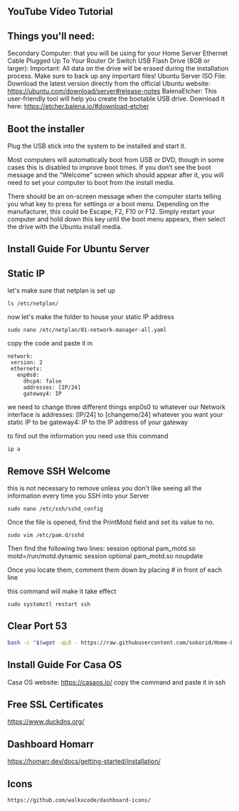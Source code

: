 ## YouTube Video Tutorial


## Things you'll need:

Secondary Computer: that you will be using for your Home Server
Ethernet Cable Plugged Up To Your Router Or Switch
USB Flash Drive (8GB or larger): Important: All data on the drive will be erased 
during the installation process. Make sure to back up any important files!
Ubuntu Server ISO File: Download the latest version directly from the official
Ubuntu website: https://ubuntu.com/download/server#release-notes
BalenaEtcher: This user-friendly tool will help you create the bootable USB drive. 
Download it here: https://etcher.balena.io/#download-etcher

## Boot the installer

Plug the USB stick into the system to be installed and start it.

Most computers will automatically boot from USB or DVD, though in 
some cases this is disabled to improve boot times. If you don’t see the 
boot message and the “Welcome” screen which should appear after it, 
you will need to set your computer to boot from the install media.

There should be an on-screen message when the computer starts 
telling you what key to press for settings or a boot menu. Depending on 
the manufacturer, this could be Escape, F2, F10 or F12. Simply restart 
your computer and hold down this key until the boot menu appears, 
then select the drive with the Ubuntu install media.

## Install Guide For Ubuntu Server


## Static IP


let's make sure that netplan is set up
```Command
ls /etc/netplan/
```

now let's make the folder to house your static IP address
```Command
sudo nano /etc/netplan/01-network-manager-all.yaml
```

copy the code and paste it in
```text
network:
 version: 2
 ethernets:
   enp0s0:
     dhcp4: false
     addresses: [IP/24]
     gateway4: IP
```
we need to change three different things
enp0s0 to whatever our Network interface is 
addresses: [IP/24] to [changeme/24] whatever you want your static IP to be
gateway4: IP to the IP address of your gateway

to find out the information you need use this command
```Command
ip a
```

## Remove SSH Welcome
this is not necessary to remove unless 
you don't like seeing all the information every time 
you SSH into your Server

```Command
sudo nano /etc/ssh/sshd_config
```
Once the file is opened, find the PrintMotd field and set its value to no.

```Command
sudo vim /etc/pam.d/sshd
```
Then find the following two lines:
session    optional     pam_motd.so  motd=/run/motd.dynamic
session    optional     pam_motd.so noupdate

Once you locate them, comment them down by placing # in front of each line


this command will make it take effect
```Command
sudo systemctl restart ssh
```

## Clear Port 53
```bash
bash -c "$(wget -qLO - https://raw.githubusercontent.com/sokorid/Home-Lab-Stuff/main/How-To-Setup-Casaos-Through-Ubuntu-Server-For-Beginners/Clear_Port_53.sh)"
```

## Install Guide For Casa OS
Casa OS website:
https://casaos.io/
copy the command and paste it in ssh


## Free SSL Certificates
https://www.duckdns.org/


## Dashboard Homarr
https://homarr.dev/docs/getting-started/installation/


## Icons

```text
https://github.com/walkxcode/dashboard-icons/
```


```Command
```